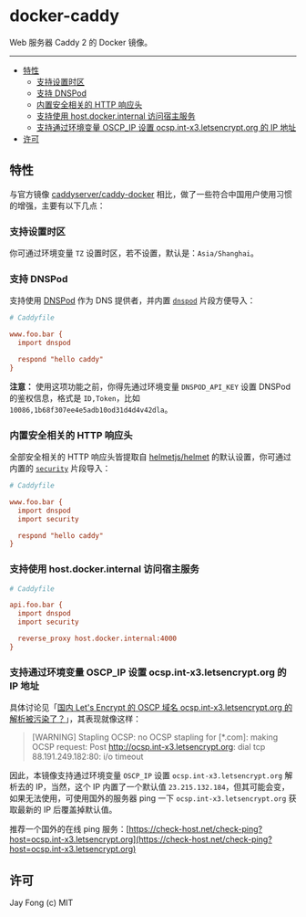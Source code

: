 # docker-caddy

Web 服务器 Caddy 2 的 Docker 镜像。

-----

<!-- TOC depthFrom:2 -->

- [特性](#特性)
  - [支持设置时区](#支持设置时区)
  - [支持 DNSPod](#支持-dnspod)
  - [内置安全相关的 HTTP 响应头](#内置安全相关的-http-响应头)
  - [支持使用 host.docker.internal 访问宿主服务](#支持使用-hostdockerinternal-访问宿主服务)
  - [支持通过环境变量 OSCP_IP 设置 ocsp.int-x3.letsencrypt.org 的 IP 地址](#支持通过环境变量-oscp_ip-设置-ocspint-x3letsencryptorg-的-ip-地址)
- [许可](#许可)

<!-- /TOC -->

## 特性

与官方镜像 [caddyserver/caddy-docker](https://github.com/caddyserver/caddy-docker) 相比，做了一些符合中国用户使用习惯的增强，主要有以下几点：

### 支持设置时区

你可通过环境变量 `TZ` 设置时区，若不设置，默认是：`Asia/Shanghai`。

### 支持 DNSPod

支持使用 [DNSPod](https://www.dnspod.cn/) 作为 DNS 提供者，并内置 [`dnspod`](https://github.com/fjc0k/docker-caddy/blob/master/src/snippets/dnspod) 片段方便导入：

```ini
# Caddyfile

www.foo.bar {
  import dnspod

  respond "hello caddy"
}
```

**注意：** 使用这项功能之前，你得先通过环境变量 `DNSPOD_API_KEY` 设置 DNSPod 的鉴权信息，格式是 `ID,Token`，比如 `10086,1b68f307ee4e5adb10od31d4d4v42dla`。

### 内置安全相关的 HTTP 响应头

全部安全相关的 HTTP 响应头皆提取自 [helmetjs/helmet](https://github.com/helmetjs/helmet#how-it-works) 的默认设置，你可通过内置的 [`security`](https://github.com/fjc0k/docker-caddy/blob/master/src/snippets/security) 片段导入：

```ini
# Caddyfile

www.foo.bar {
  import dnspod
  import security

  respond "hello caddy"
}
```

### 支持使用 host.docker.internal 访问宿主服务

```ini
# Caddyfile

api.foo.bar {
  import dnspod
  import security

  reverse_proxy host.docker.internal:4000
}
```

### 支持通过环境变量 OSCP_IP 设置 ocsp.int-x3.letsencrypt.org 的 IP 地址

具体讨论见「[国内 Let's Encrypt 的 OSCP 域名 ocsp.int-x3.letsencrypt.org 的解析被污染了？](https://www.v2ex.com/t/658605)」，其表现就像这样：

> [WARNING] Stapling OCSP: no OCSP stapling for [*.com]: making OCSP request: Post http://ocsp.int-x3.letsencrypt.org: dial tcp 88.191.249.182:80: i/o timeout

因此，本镜像支持通过环境变量 `OSCP_IP` 设置 `ocsp.int-x3.letsencrypt.org` 解析去的 IP，当然，这个 IP 内置了一个默认值 `23.215.132.184`，但其可能会变，如果无法使用，可使用国外的服务器 ping 一下 `ocsp.int-x3.letsencrypt.org` 获取最新的 IP 后覆盖掉默认值。

推荐一个国外的在线 ping 服务：[https://check-host.net/check-ping?host=ocsp.int-x3.letsencrypt.org](https://check-host.net/check-ping?host=ocsp.int-x3.letsencrypt.org)

## 许可

Jay Fong (c) MIT
